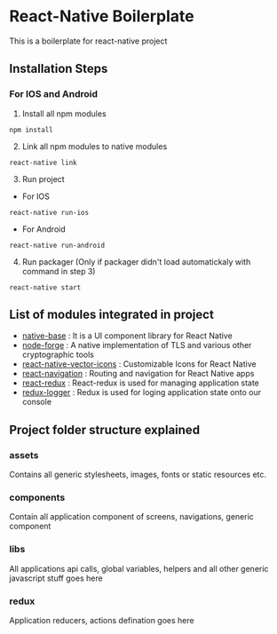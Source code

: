 # React-Native Boilerplate
This is a boilerplate for react-native project

## Installation Steps
### For IOS and Android
1. Install all npm modules
```
npm install
```
2. Link all npm modules to native modules
```
react-native link
```
3. Run project
* For IOS
```
react-native run-ios
```
* For Android
```
react-native run-android
```
4. Run packager (Only if packager didn't load automatickaly with command in step 3)
```
react-native start
```

## List of modules integrated in project
* [native-base](https://nativebase.io/) :
It is a UI component library for React Native
* [node-forge](https://www.npmjs.com/package/node-forge) : 
A native implementation of TLS and various other cryptographic tools 
* [react-native-vector-icons](https://github.com/oblador/react-native-vector-icons) : 
Customizable Icons for React Native
* [react-navigation](https://reactnavigation.org/) : 
Routing and navigation for React Native apps
* [react-redux](https://redux.js.org/basics/usage-with-react) :
React-redux is used for managing application state
* [redux-logger](https://github.com/evgenyrodionov/redux-logger) :
Redux is used for loging application state onto our console

## Project folder structure explained
### assets
Contains all generic stylesheets, images, fonts or static resources etc.
### components
Contain all application component of screens, navigations, generic component
### libs
All applications api calls, global variables, helpers and all other generic javascript stuff goes here
### redux
Application reducers, actions defination goes here

